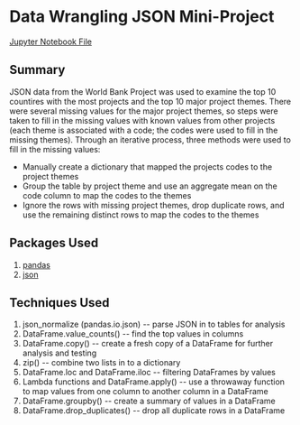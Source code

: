 # Data Wrangling JSON Mini-Project

[Jupyter Notebook File](sliderule_dsi_json_exercise.ipynb)

## Summary
JSON data from the World Bank Project was used to examine the top 10 countires with the most projects and the top 10 major project themes.  There were several missing values for the major project themes, so steps were taken to fill in the missing values with known values from other projects (each theme is associated with a code; the codes were used to fill in the missing themes).  Through an iterative process, three methods were used to fill in the missing values:
* Manually create a dictionary that mapped the projects codes to the project themes
* Group the table by project theme and use an aggregate mean on the code column to map the codes to the themes
* Ignore the rows with missing project themes, drop duplicate rows, and use the remaining distinct rows to map the codes to the themes

## Packages Used
1) [pandas](https://pandas.pydata.org/pandas-docs/stable/)
2) [json](https://docs.python.org/3.6/library/json.html)

## Techniques Used
1) json_normalize (pandas.io.json) -- parse JSON in to tables for analysis
2) DataFrame.value_counts() -- find the top values in columns
3) DataFrame.copy() -- create a fresh copy of a DataFrame for further analysis and testing
4) zip() -- combine two lists in to a dictionary
5) DataFrame.loc and DataFrame.iloc -- filtering DataFrames by values
6) Lambda functions and DataFrame.apply() -- use a throwaway function to map values from one column to another column in a DataFrame
7) DataFrame.groupby() -- create a summary of values in a DataFrame
8) DataFrame.drop_duplicates() -- drop all duplicate rows in a DataFrame
